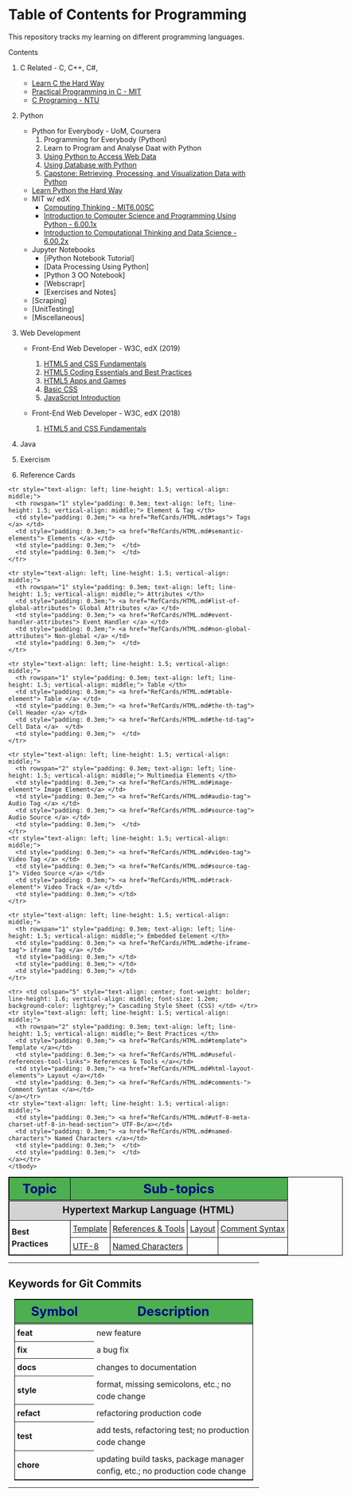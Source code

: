 # Table of Contents for Programming

This repository tracks my learning on different programming languages.

Contents

1. C Related - C, C++, C#, 

    + [Learn C the Hard Way](./C_C++/CHardWay/README.md)
    + [Practical Programming in C - MIT](./C_C++/MIT6.087/README.md)
    + [C Programing - NTU](./C_C++/NTU-CProg/README.md)

2. Python

    + Python for Everybody - UoM, Coursera
        1. Programming for Everybody (Python)
        2. Learn to Program and Analyse Daat with Python
        3. [Using Python to Access Web Data](./Python/UoM/3-UsingPythonToAccessWebData/README.md)
        4. [Using Database with Python](./Python/UoM/4.Database/README.md)
        5. [Capstone: Retrieving, Processing, and Visualization Data with Python](./Python/MoU/5.Capstone/README.md)
    + [Learn Python the Hard Way](./Python/PythonHardway/README.md)
    + MIT w/ edX
        + [Computing Thinking - MIT6.00SC](./Python/MIT-CompThinking/MIT6.00SC/README.md)
        + [Introduction to Computer Science and Programming Using Python - 6.00.1x](./Python/MIT-CompThinking/MIT600.1x/README.md)
        + [Introduction to Computational Thinking and Data Science - 6.00.2x](./Python/MIT-CompThinking/MIT600.2x/README.md)
    + Jupyter Notebooks
        + [iPython Notebook Tutorial]
        + [Data Processing Using Python]
        + [Python 3 OO Notebook]
        + [Webscrapr]
        + [Exercises and Notes]
    + [Scraping]
    + [UnitTesting]
    + [Miscellaneous]


3. Web Development

    + Front-End Web Developer - W3C, edX (2019)
        1. [HTML5 and CSS Fundamentals](./WebDev/Frontend-W3C/1-HTML5CSSFund/README.md)
        2. [HTML5 Coding Essentials and Best Practices](./WebDev/Frontend-W3C/2-HTML5Coding/README.md)
        3. [HTML5 Apps and Games](./WebDev/Frontend-W3C/3-HTML5AppGame/README.md)
        4. [Basic CSS](./WebDev/Frontend-W3C/4-CSSBasics/README.md)
        5. [JavaScript Introduction](./WebDev/Frontend-W3C/5-JSIntro/README.md)

    + Front-End Web Developer - W3C, edX (2018)
        1.  [HTML5 and CSS Fundamentals](./WebDev/Frontend-W3C/1.HTML5CSS/README.md)

4. Java


5. Exercism


6. Reference Cards

  <table style="margin: 0 auto; border: 1px solid black; border-collapse: collapse; width: 70vw;" table-layout="auto" cellspacing="0" cellpadding="5" border="1" align="center">
    <thead>
    <tr style="border-bottom: double black;">
      <th style="width: 10vw; font-size: 1.6em; border-right: double back; text-align: center; background-color: #4CAF50; color: darkblue;"> Topic </th>
      <th colspan="4" style="text-align: center; font-size: 1.6em; background-color: #4CAF50; color: darkblue;"> Sub-topics </th>
    </tr>
    </thead>
    <tbody>
    <tr> <td colspan="5" style="text-align: center; font-weight: bolder; line-height: 1.6; vertical-align: middle; font-size: 1.2em; background-color: lightgrey;"> Hypertext Markup Language (HTML) </td> </tr>
    <tr style="text-align: left; line-height: 1.5; vertical-align: middle;">
      <th rowspan="2" style="padding: 0.3em; text-align: left; line-height: 1.5; vertical-align: middle;"> Best Practices </th>
      <td style="padding: 0.3em;"> <a href="RefCards/HTML.md#template"> Template </a></td>
      <td style="padding: 0.3em;"> <a href="RefCards/HTML.md#useful-references-tool-links"> References & Tools </a></td>
      <td style="padding: 0.3em;"> <a href="RefCards/HTML.md#html-layout-elements"> Layout </a></td>
      <td style="padding: 0.3em;"> <a href="RefCards/HTML.md#comments-"> Comment Syntax </a></td>
    </a></tr>
    <tr style="text-align: left; line-height: 1.5; vertical-align: middle;">
      <td style="padding: 0.3em;"> <a href="RefCards/HTML.md#utf-8-meta-charset-utf-8-in-head-section"> UTF-8</a></td>
      <td style="padding: 0.3em;"> <a href="RefCards/HTML.md#named-characters"> Named Characters </a></td>
      <td style="padding: 0.3em;">  </td>
      <td style="padding: 0.3em;">  </td>
    </a></tr>
  
    <tr style="text-align: left; line-height: 1.5; vertical-align: middle;">
      <th rowspan="1" style="padding: 0.3em; text-align: left; line-height: 1.5; vertical-align: middle;"> Element & Tag </th>
      <td style="padding: 0.3em;"> <a href="RefCards/HTML.md#tags"> Tags </a> </td>
      <td style="padding: 0.3em;"> <a href="RefCards/HTML.md#semantic-elements"> Elements </a> </td>
      <td style="padding: 0.3em;">  </td>
      <td style="padding: 0.3em;">  </td>
    </tr>

    <tr style="text-align: left; line-height: 1.5; vertical-align: middle;">
      <th rowspan="1" style="padding: 0.3em; text-align: left; line-height: 1.5; vertical-align: middle;"> Attributes </th>
      <td style="padding: 0.3em;"> <a href="RefCards/HTML.md#list-of-global-attributes"> Global Attributes </a> </td>
      <td style="padding: 0.3em;"> <a href="RefCards/HTML.md#event-handler-attributes"> Event Handler </a> </td>
      <td style="padding: 0.3em;"> <a href="RefCards/HTML.md#non-global-attributes"> Non-global </a> </td>
      <td style="padding: 0.3em;">  </td>
    </tr>
  
    <tr style="text-align: left; line-height: 1.5; vertical-align: middle;">
      <th rowspan="1" style="padding: 0.3em; text-align: left; line-height: 1.5; vertical-align: middle;"> Table </th>
      <td style="padding: 0.3em;"> <a href="RefCards/HTML.md#table-element"> Table </a> </td>
      <td style="padding: 0.3em;"> <a href="RefCards/HTML.md#the-th-tag"> Cell Header </a> </td>
      <td style="padding: 0.3em;"> <a href="RefCards/HTML.md#the-td-tag"> Cell Data </a>  </td>
      <td style="padding: 0.3em;">  </td>
    </tr>

    <tr style="text-align: left; line-height: 1.5; vertical-align: middle;">
      <th rowspan="2" style="padding: 0.3em; text-align: left; line-height: 1.5; vertical-align: middle;"> Multimedia Elements </th>
      <td style="padding: 0.3em;"> <a href="RefCards/HTML.md#image-element"> Image Element</a> </td>
      <td style="padding: 0.3em;"> <a href="RefCards/HTML.md#audio-tag"> Audio Tag </a> </td>
      <td style="padding: 0.3em;"> <a href="RefCards/HTML.md#source-tag"> Audio Source </a> </td>
      <td style="padding: 0.3em;">  </td>
    </tr>
    <tr style="text-align: left; line-height: 1.5; vertical-align: middle;">
      <td style="padding: 0.3em;"> <a href="RefCards/HTML.md#video-tag"> Video Tag </a> </td>
      <td style="padding: 0.3em;"> <a href="RefCards/HTML.md#source-tag-1"> Video Source </a> </td>
      <td style="padding: 0.3em;"> <a href="RefCards/HTML.md#track-element"> Video Track </a> </td>
      <td style="padding: 0.3em;"> </td>
    </tr>
  
    <tr style="text-align: left; line-height: 1.5; vertical-align: middle;">
      <th rowspan="1" style="padding: 0.3em; text-align: left; line-height: 1.5; vertical-align: middle;"> Embedded Eelement </th>
      <td style="padding: 0.3em;"> <a href="RefCards/HTML.md#the-iframe-tag"> iframe Tag </a> </td>
      <td style="padding: 0.3em;"> </td>
      <td style="padding: 0.3em;"> </td>
      <td style="padding: 0.3em;"> </td>
    </tr>

    <tr> <td colspan="5" style="text-align: center; font-weight: bolder; line-height: 1.6; vertical-align: middle; font-size: 1.2em; background-color: lightgrey;"> Cascading Style Sheet (CSS) </td> </tr>
    <tr style="text-align: left; line-height: 1.5; vertical-align: middle;">
      <th rowspan="2" style="padding: 0.3em; text-align: left; line-height: 1.5; vertical-align: middle;"> Best Practices </th>
      <td style="padding: 0.3em;"> <a href="RefCards/HTML.md#template"> Template </a></td>
      <td style="padding: 0.3em;"> <a href="RefCards/HTML.md#useful-references-tool-links"> References & Tools </a></td>
      <td style="padding: 0.3em;"> <a href="RefCards/HTML.md#html-layout-elements"> Layout </a></td>
      <td style="padding: 0.3em;"> <a href="RefCards/HTML.md#comments-"> Comment Syntax </a></td>
    </a></tr>
    <tr style="text-align: left; line-height: 1.5; vertical-align: middle;">
      <td style="padding: 0.3em;"> <a href="RefCards/HTML.md#utf-8-meta-charset-utf-8-in-head-section"> UTF-8</a></td>
      <td style="padding: 0.3em;"> <a href="RefCards/HTML.md#named-characters"> Named Characters </a></td>
      <td style="padding: 0.3em;">  </td>
      <td style="padding: 0.3em;">  </td>
    </a></tr>
    </tbody>
  </table>



----------------------------

## Keywords for Git Commits

  <table style="margin: 0 auto; border: 1px solid black; border-collapse: collapse; width: 50vw;">
    <thead>
    <tr style="border-bottom: double black;">
      <th style="width: 15vw; font-size: 1.6em; border-right: double back; text-align: center; background-color: #4CAF50; padding: 0.3em; color: darkblue;"> Symbol </th>
      <th style="text-align: center; font-size: 1.6em; background-color: #4CAF50; padding: 0.3em; color: darkblue;"> Description </th>
    </tr>
    </thead>
    <tbody>
    <tr style="text-align: left; line-height: 1.5; vertical-align: middle;">
      <th rowspan="1" style="padding: 0.3em; text-align: left; line-height: 1.5; vertical-align: middle;">  feat </th>
      <td style="padding: 0.3em;">  new feature </td>
    </tr>
    <tr style="text-align: left; line-height: 1.5; vertical-align: middle;">
      <th rowspan="1" style="padding: 0.3em; text-align: left; line-height: 1.5; vertical-align: middle;">  fix </th>
      <td style="padding: 0.3em;"> a bug fix </td>
    </tr>
    <tr style="text-align: left; line-height: 1.5; vertical-align: middle;">
      <th rowspan="1" style="padding: 0.3em; text-align: left; line-height: 1.5; vertical-align: middle;">  docs </th>
      <td style="padding: 0.3em;">  changes to documentation </td>
    </tr>
    <tr style="text-align: left; line-height: 1.5; vertical-align: middle;">
      <th rowspan="1" style="padding: 0.3em; text-align: left; line-height: 1.5; vertical-align: middle;">  style </th>
      <td style="padding: 0.3em;"> format, missing semicolons, etc.; no code change </td>
    </tr>
    <tr style="text-align: left; line-height: 1.5; vertical-align: middle;">
      <th rowspan="1" style="padding: 0.3em; text-align: left; line-height: 1.5; vertical-align: middle;">  refact </th>
      <td style="padding: 0.3em;"> refactoring production code </td>
    </tr>
    <tr style="text-align: left; line-height: 1.5; vertical-align: middle;">
      <th rowspan="1" style="padding: 0.3em; text-align: left; line-height: 1.5; vertical-align: middle;">  test </th>
      <td style="padding: 0.3em;"> add tests, refactoring test; no production code change </td>
    </tr>
    <tr style="text-align: left; line-height: 1.5; vertical-align: middle;">
      <th rowspan="1" style="padding: 0.3em; text-align: left; line-height: 1.5; vertical-align: middle;">  chore </th>
      <td style="padding: 0.3em;">  updating build tasks, package manager config, etc.; no production code change </td>
    </tr>
    </tbody>
  </table>


------------------------------------

<!--
[000]: 

[012]: RefCards/HTML_CSS.md#
[013]: RefCards/HTML_CSS.md#
[014]: RefCards/HTML_CSS.md#
[015]: RefCards/HTML_CSS.md#
[016]: RefCards/HTML_CSS.md#
[017]: RefCards/HTML_CSS.md#
[018]: RefCards/HTML_CSS.md#
[019]: RefCards/HTML_CSS.md#
[020]: 
[021]: 
[022]: 
[023]: 
[024]: 
[025]: 
[026]: 
[027]: 
[028]: 
[029]: 
[030]: 
[031]: 
[032]: 
[033]: 
[034]: 
[035]: 
[036]: 
[037]: 
[038]: 
[039]: 
[040]: 
[041]: 
[042]: 
[043]: 
[044]: 
[045]: 
[046]: 
[047]: 
[048]: 
[049]: 
[050]: 
[051]: 
[052]: 
[053]: 
[054]: 
[055]: 
[056]: 
[057]: 
[058]: 
[059]: 
[060]: 
[061]: 
[062]: 
[063]: 
[064]: 
[065]: 
[066]: 
[067]: 
[068]: 
[069]: 
[070]: 
[071]: 
[072]: 
[073]: 
[074]: 
[075]: 
[076]: 
[077]: 
[078]: 
[079]: 
[080]: 
[081]: 
[082]: 
[083]: 
[084]: 
[085]: 
[086]: 
[087]: 
[088]: 
[089]: 
[090]: 
[091]: 
[092]: 
[093]: 
[094]: 
[095]: 
[096]: 
[097]: 
[098]: 
[099]: 
-->

[001]: RefCards/HTML_CSS.md#best-practices
[002]: RefCards/HTML_CSS.md#tags
[003]: RefCards/HTML_CSS.md#semantic-elements
[004]: RefCards/HTML_CSS.md#attributes
[005]: RefCards/HTML_CSS.md#core-attributes
[006]: RefCards/HTML_CSS.md#event-handler-attributes
[007]: RefCards/HTML_CSS.md#css-syntax
[008]: RefCards/HTML_CSS.md#css-syntax
[009]: RefCards/HTML_CSS.md#selectors
[010]: RefCards/HTML_CSS.md#properties
[011]: RefCards/HTML_CSS.md#measurement-units

